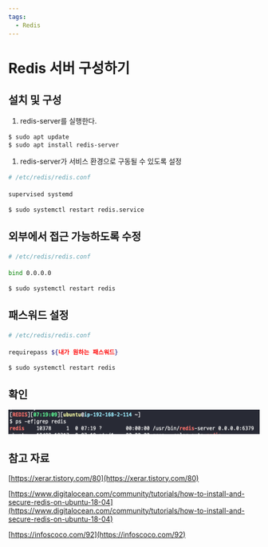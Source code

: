 ```yaml
---
tags:
  - Redis
---
```

# Redis 서버 구성하기

## 설치 및 구성

1. redis-server를 실행한다.

```bash
$ sudo apt update
$ sudo apt install redis-server
```

1. redis-server가 서비스 환경으로 구동될 수 있도록 설정

```bash
# /etc/redis/redis.conf

supervised systemd
```

```bash
$ sudo systemctl restart redis.service
```

## 외부에서 접근 가능하도록 수정

```bash
# /etc/redis/redis.conf

bind 0.0.0.0
```

```bash
$ sudo systemctl restart redis
```

## 패스워드 설정

```bash
# /etc/redis/redis.conf

requirepass ${내가 원하는 패스워드}
```

```bash
$ sudo systemctl restart redis
```

## 확인

![Untitled](assets/Untitled.png)

## 참고 자료

[https://xerar.tistory.com/80](https://xerar.tistory.com/80)

[https://www.digitalocean.com/community/tutorials/how-to-install-and-secure-redis-on-ubuntu-18-04](https://www.digitalocean.com/community/tutorials/how-to-install-and-secure-redis-on-ubuntu-18-04)

[https://infoscoco.com/92](https://infoscoco.com/92)